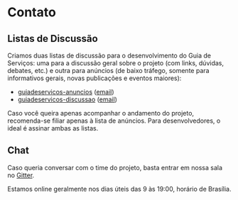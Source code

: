 # Contato

## Listas de Discussão

Criamos duas listas de discussão para o desenvolvimento do Guia de Serviços: uma para a discussão geral sobre o projeto (com links, dúvidas, debates, etc.) e outra para anúncios (de baixo tráfego, somente para informativos gerais, novas publicações e eventos maiores):

* [guiadeservicos-anuncios][ANUNCIOS] ([email](mailto:guiadeservicos-anuncios@googlegroups.com))
* [guiadeservicos-discussao][DISCUSSAO] ([email](mailto:guiadeservicos-discussao@googlegroups.com))

Caso você queira apenas acompanhar o andamento do projeto, recomenda-se filiar apenas à lista de anúncios. Para desenvolvedores, o ideal é assinar ambas as listas.

## Chat

Caso queria conversar com o time do projeto, basta entrar em nossa sala no [Gitter].

Estamos online geralmente nos dias úteis das 9 às 19:00, horário de Brasília.

[ANUNCIOS]:https://groups.google.com/d/forum/guiadeservicos-anuncios
[DISCUSSAO]:https://groups.google.com/d/forum/guiadeservicos-discussao
[Gitter]:https://gitter.im/servicosgovbr/guia-de-servicos?utm_source=share-link&utm_medium=link&utm_campaign=share-link
